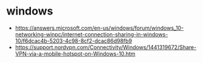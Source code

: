 # windows

* https://answers.microsoft.com/en-us/windows/forum/windows_10-networking-winpc/internet-connection-sharing-in-windows-10/f6dcac4b-5203-4c98-8cf2-dcac86d98fb9
* https://support.nordvpn.com/Connectivity/Windows/1441319672/Share-VPN-via-a-mobile-hotspot-on-Windows-10.htm
